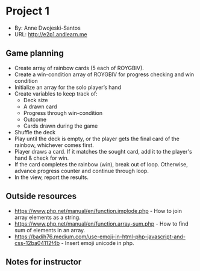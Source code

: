 
# Project 1
+ By: Anne Dwojeski-Santos
+ URL: <http://e2p1.andlearn.me>

## Game planning
+ Create array of rainbow cards (5 each of ROYGBIV).
+ Create a win-condition array of ROYGBIV for progress checking and win condition
+ Initialize an array for the solo player’s hand
+ Create variables to keep track of:
    + Deck size
    + A drawn card
    + Progress through win-condition
    + Outcome
    + Cards drawn during the game
+ Shuffle the deck
+ Play until the deck is empty, or the player gets the final card of the rainbow, whichever comes first.
+ Player draws a card. If it matches the sought card, add it to the player's hand & check for win.
+ If the card completes the rainbow (win), break out of loop. Otherwise, advance progress counter and continue through loop.
+ In the view, report the results.



## Outside resources
+ https://www.php.net/manual/en/function.implode.php - How to join array elements as a string.
+ https://www.php.net/manual/en/function.array-sum.php - How to find sum of elements in an array.
+ https://badih76.medium.com/use-emoji-in-html-php-javascript-and-css-12ba04112f4b - Insert emoji unicode in php.

## Notes for instructor

